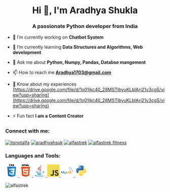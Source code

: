 <h1 align="center">Hi 👋, I'm Aradhya Shukla</h1>
<h3 align="center">A passionate Python developer from India</h3>

- 🔭 I’m currently working on **Chatbot System**

- 🌱 I’m currently learning **Data Structures and Algorithms, Web development**

- 💬 Ask me about **Python, Numpy, Pandas, Databse mangement**

- 📫 How to reach me **Aradhya1703@gmail.com**

- 📄 Know about my experiences [https://drive.google.com/file/d/1o01jkc40_28MSTIbyuKLbIArj21v3cgS/view?usp=sharing](https://drive.google.com/file/d/1o01jkc40_28MSTIbyuKLbIArj21v3cgS/view?usp=sharing)

- ⚡ Fun fact **I am a Content Creator**

<h3 align="left">Connect with me:</h3>
<p align="left">
<a href="https://twitter.com/itsnotalfa" target="blank"><img align="center" src="https://raw.githubusercontent.com/rahuldkjain/github-profile-readme-generator/master/src/images/icons/Social/twitter.svg" alt="itsnotalfa" height="30" width="40" /></a>
<a href="https://linkedin.com/in/aradhyahsuk" target="blank"><img align="center" src="https://raw.githubusercontent.com/rahuldkjain/github-profile-readme-generator/master/src/images/icons/Social/linked-in-alt.svg" alt="aradhyahsuk" height="30" width="40" /></a>
<a href="https://instagram.com/alfastrek" target="blank"><img align="center" src="https://raw.githubusercontent.com/rahuldkjain/github-profile-readme-generator/master/src/images/icons/Social/instagram.svg" alt="alfastrek" height="30" width="40" /></a>
<a href="https://www.youtube.com/c/alfastrek fitness" target="blank"><img align="center" src="https://raw.githubusercontent.com/rahuldkjain/github-profile-readme-generator/master/src/images/icons/Social/youtube.svg" alt="alfastrek fitness" height="30" width="40" /></a>
</p>

<h3 align="left">Languages and Tools:</h3>
<p align="left"> <a href="https://www.w3schools.com/css/" target="_blank" rel="noreferrer"> <img src="https://raw.githubusercontent.com/devicons/devicon/master/icons/css3/css3-original-wordmark.svg" alt="css3" width="40" height="40"/> </a> <a href="https://www.w3.org/html/" target="_blank" rel="noreferrer"> <img src="https://raw.githubusercontent.com/devicons/devicon/master/icons/html5/html5-original-wordmark.svg" alt="html5" width="40" height="40"/> </a> <a href="https://www.java.com" target="_blank" rel="noreferrer"> <img src="https://raw.githubusercontent.com/devicons/devicon/master/icons/java/java-original.svg" alt="java" width="40" height="40"/> </a> <a href="https://developer.mozilla.org/en-US/docs/Web/JavaScript" target="_blank" rel="noreferrer"> <img src="https://raw.githubusercontent.com/devicons/devicon/master/icons/javascript/javascript-original.svg" alt="javascript" width="40" height="40"/> </a> <a href="https://www.mysql.com/" target="_blank" rel="noreferrer"> <img src="https://raw.githubusercontent.com/devicons/devicon/master/icons/mysql/mysql-original-wordmark.svg" alt="mysql" width="40" height="40"/> </a> <a href="https://www.python.org" target="_blank" rel="noreferrer"> <img src="https://raw.githubusercontent.com/devicons/devicon/master/icons/python/python-original.svg" alt="python" width="40" height="40"/> </a> </p>

<p><img align="center" src="https://github-readme-stats.vercel.app/api/top-langs?username=alfastrek&show_icons=true&locale=en&layout=compact" alt="alfastrek" /></p>

